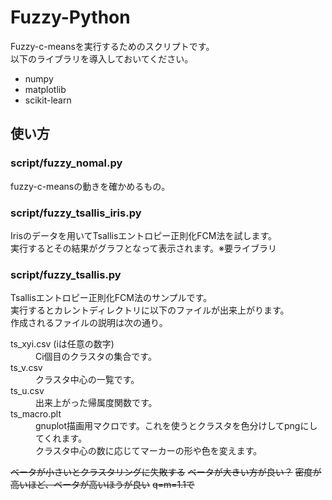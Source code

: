 Fuzzy-Python
=============================
Fuzzy-c-meansを実行するためのスクリプトです。  
以下のライブラリを導入しておいてください。
* numpy
* matplotlib
* scikit-learn

使い方
-----

### script/fuzzy_nomal.py ###
fuzzy-c-meansの動きを確かめるもの。

### script/fuzzy_tsallis_iris.py ###
Irisのデータを用いてTsallisエントロピー正則化FCM法を試します。  
実行するとその結果がグラフとなって表示されます。※要ライブラリ


### script/fuzzy_tsallis.py ###
Tsallisエントロピー正則化FCM法のサンプルです。  
実行するとカレントディレクトリに以下のファイルが出来上がります。  
作成されるファイルの説明は次の通り。
<dl> 
	<dt>ts_xyi.csv (iは任意の数字)</dt>
	<dd>Ci個目のクラスタの集合です。</dd>
	<dt>ts_v.csv</dt>
	<dd>クラスタ中心の一覧です。</dd>
	<dt>ts_u.csv</dt>
	<dd>出来上がった帰属度関数です。</dd>
	<dt>ts_macro.plt</dt>
	<dd>
	gnuplot描画用マクロです。これを使うとクラスタを色分けしてpngにしてくれます。<BR>
	クラスタ中心の数に応じてマーカーの形や色を変えます。
	</dd>
</dl>

<dl>
	<s>ベータが小さいとクラスタリングに失敗する</s>
	<s>ベータが大きい方が良い？</s>
	<s>密度が高いほど、ベータが高いほうが良い</s>
	<s>q=m=1.1で</s>
</dl>
